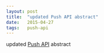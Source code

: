 ```yaml
---
layout: post
title:  "updated Push API abstract"
date:   2015-04-27
tags:   push-api
---
```


updated [Push API](/spec/push-api) abstract

